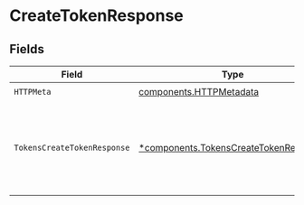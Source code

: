 # CreateTokenResponse


## Fields

| Field                                                                                         | Type                                                                                          | Required                                                                                      | Description                                                                                   |
| --------------------------------------------------------------------------------------------- | --------------------------------------------------------------------------------------------- | --------------------------------------------------------------------------------------------- | --------------------------------------------------------------------------------------------- |
| `HTTPMeta`                                                                                    | [components.HTTPMetadata](../../models/components/httpmetadata.md)                            | :heavy_check_mark:                                                                            | N/A                                                                                           |
| `TokensCreateTokenResponse`                                                                   | [*components.TokensCreateTokenResponse](../../models/components/tokenscreatetokenresponse.md) | :heavy_minus_sign:                                                                            | The request has succeeded and a new resource has been created as a result.                    |